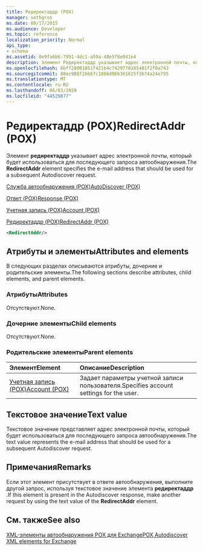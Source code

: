 ```yaml
---
title: Редиректаддр (POX)
manager: sethgros
ms.date: 09/17/2015
ms.audience: Developer
ms.topic: reference
localization_priority: Normal
api_type:
- schema
ms.assetid: 0e9fa6b6-7991-4dc1-a59a-48e5f8e041e4
description: Элемент Редиректаддр указывает адрес электронной почты, который будет использоваться для последующего запроса автообнаружения.
ms.openlocfilehash: 6bff28001851f421b4c7429770185401f2f0a743
ms.sourcegitcommit: 88ec988f2bb67c1866d06b361615f3674a24e795
ms.translationtype: MT
ms.contentlocale: ru-RU
ms.lasthandoff: 06/03/2020
ms.locfileid: "44529877"
---
```

# <a name="redirectaddr-pox"></a><span data-ttu-id="66dca-103">Редиректаддр (POX)</span><span class="sxs-lookup"><span data-stu-id="66dca-103">RedirectAddr (POX)</span></span>

<span data-ttu-id="66dca-104">Элемент **редиректаддр** указывает адрес электронной почты, который будет использоваться для последующего запроса автообнаружения.</span><span class="sxs-lookup"><span data-stu-id="66dca-104">The **RedirectAddr** element specifies the e-mail address that should be used for a subsequent Autodiscover request.</span></span> 
  
[<span data-ttu-id="66dca-105">Служба автообнаружения (POX)</span><span class="sxs-lookup"><span data-stu-id="66dca-105">AutoDiscover (POX)</span></span>](autodiscover-pox.md)
  
[<span data-ttu-id="66dca-106">Ответ (POX)</span><span class="sxs-lookup"><span data-stu-id="66dca-106">Response (POX)</span></span>](response-pox.md)
  
[<span data-ttu-id="66dca-107">Учетная запись (POX)</span><span class="sxs-lookup"><span data-stu-id="66dca-107">Account (POX)</span></span>](account-pox.md)
  
[<span data-ttu-id="66dca-108">Редиректаддр (POX)</span><span class="sxs-lookup"><span data-stu-id="66dca-108">RedirectAddr (POX)</span></span>](redirectaddr-pox.md)
  
```xml
<RedirectAddr/>
```

## <a name="attributes-and-elements"></a><span data-ttu-id="66dca-109">Атрибуты и элементы</span><span class="sxs-lookup"><span data-stu-id="66dca-109">Attributes and elements</span></span>

<span data-ttu-id="66dca-110">В следующих разделах описываются атрибуты, дочерние и родительские элементы.</span><span class="sxs-lookup"><span data-stu-id="66dca-110">The following sections describe attributes, child elements, and parent elements.</span></span>
  
### <a name="attributes"></a><span data-ttu-id="66dca-111">Атрибуты</span><span class="sxs-lookup"><span data-stu-id="66dca-111">Attributes</span></span>

<span data-ttu-id="66dca-112">Отсутствуют.</span><span class="sxs-lookup"><span data-stu-id="66dca-112">None.</span></span>
  
### <a name="child-elements"></a><span data-ttu-id="66dca-113">Дочерние элементы</span><span class="sxs-lookup"><span data-stu-id="66dca-113">Child elements</span></span>

<span data-ttu-id="66dca-114">Отсутствуют.</span><span class="sxs-lookup"><span data-stu-id="66dca-114">None.</span></span>
  
### <a name="parent-elements"></a><span data-ttu-id="66dca-115">Родительские элементы</span><span class="sxs-lookup"><span data-stu-id="66dca-115">Parent elements</span></span>

|<span data-ttu-id="66dca-116">**Элемент**</span><span class="sxs-lookup"><span data-stu-id="66dca-116">**Element**</span></span>|<span data-ttu-id="66dca-117">**Описание**</span><span class="sxs-lookup"><span data-stu-id="66dca-117">**Description**</span></span>|
|:-----|:-----|
|[<span data-ttu-id="66dca-118">Учетная запись (POX)</span><span class="sxs-lookup"><span data-stu-id="66dca-118">Account (POX)</span></span>](account-pox.md) <br/> |<span data-ttu-id="66dca-119">Задает параметры учетной записи пользователя.</span><span class="sxs-lookup"><span data-stu-id="66dca-119">Specifies account settings for the user.</span></span>  <br/> |
   
## <a name="text-value"></a><span data-ttu-id="66dca-120">Текстовое значение</span><span class="sxs-lookup"><span data-stu-id="66dca-120">Text value</span></span>

<span data-ttu-id="66dca-121">Текстовое значение представляет адрес электронной почты, который будет использоваться для последующего запроса автообнаружения.</span><span class="sxs-lookup"><span data-stu-id="66dca-121">The text value represents the e-mail address that should be used for a subsequent Autodiscover request.</span></span>
  
## <a name="remarks"></a><span data-ttu-id="66dca-122">Примечания</span><span class="sxs-lookup"><span data-stu-id="66dca-122">Remarks</span></span>

<span data-ttu-id="66dca-123">Если этот элемент присутствует в ответе автообнаружения, выполните другой запрос, используя текстовое значение элемента **редиректаддр** .</span><span class="sxs-lookup"><span data-stu-id="66dca-123">If this element is present in the Autodiscover response, make another request by using the text value of the **RedirectAddr** element.</span></span> 
  
## <a name="see-also"></a><span data-ttu-id="66dca-124">См. также</span><span class="sxs-lookup"><span data-stu-id="66dca-124">See also</span></span>



[<span data-ttu-id="66dca-125">XML-элементы автообнаружения POX для Exchange</span><span class="sxs-lookup"><span data-stu-id="66dca-125">POX Autodiscover XML elements for Exchange</span></span>](pox-autodiscover-xml-elements-for-exchange.md)

